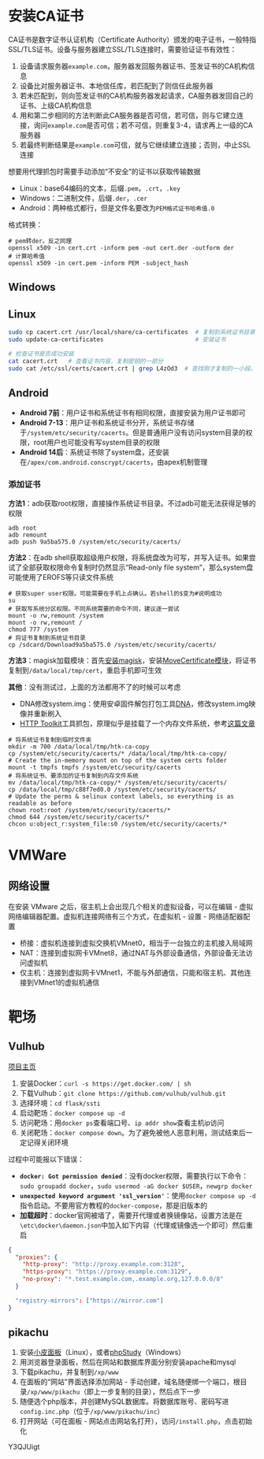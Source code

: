 # 安装CA证书

CA证书是数字证书认证机构（Certificate Authority）颁发的电子证书，一般特指SSL/TLS证书。设备与服务器建立SSL/TLS连接时，需要验证证书有效性：

1. 设备请求服务器`example.com`，服务器发回服务器证书、签发证书的CA机构信息
2. 设备比对服务器证书、本地信任库，若匹配到了则信任此服务器
3. 若未匹配到，则向签发证书的CA机构服务器发起请求，CA服务器发回自己的证书、上级CA机构信息
4. 用和第二步相同的方法判断此CA服务器是否可信，若可信，则与它建立连接，询问`example.com`是否可信；若不可信，则重复3-4，请求再上一级的CA服务器
5. 若最终判断结果是`example.com`可信，就与它继续建立连接；否则，中止SSL连接

想要用代理抓包时需要手动添加“不安全”的证书以获取传输数据

- Linux：base64编码的文本，后缀`.pem`，`.crt`，`.key`
- Windows：二进制文件，后缀`.der`，`.cer`
- Android：两种格式都行，但是文件名要改为`PEM格式证书哈希值.0`

格式转换：

```shell
# pem转der。反之同理
openssl x509 -in cert.crt -inform pem -out cert.der -outform der
# 计算哈希值
openssl x509 -in cert.pem -inform PEM -subject_hash
```

## Windows



## Linux

```bash
sudo cp cacert.crt /usr/local/share/ca-certificates  # 复制到系统证书目录
sudo update-ca-certificates                          # 安装证书

# 检查证书是否成功安装
cat cacert.crt   # 查看证书内容，复制密钥的一部分
sudo cat /etc/ssl/certs/cacert.crt | grep L4zOd3  # 查找刚才复制的一小段。若有结果则安装完成
```

## Android

- **Android 7前**：用户证书和系统证书有相同权限，直接安装为用户证书即可
- **Android 7-13**：用户证书和系统证书分开，系统证书存储于`/system/etc/security/cacerts`。但是普通用户没有访问system目录的权限，root用户也可能没有写system目录的权限
- **Android 14后**：系统证书除了system盘，还安装在`/apex/com.android.conscrypt/cacerts`，由apex机制管理

### 添加证书

**方法1**：adb获取root权限，直接操作系统证书目录。不过adb可能无法获得足够的权限

```shell
adb root
adb remount
adb push 9a5ba575.0 /system/etc/security/cacerts/
```

**方法2**：在adb shell获取超级用户权限，将系统盘改为可写，并写入证书。如果尝试了全部获取权限命令复制时仍然显示“Read-only file system”，那么system盘可能使用了EROFS等只读文件系统

```shell
# 获取super user权限。可能需要在手机上点确认。若shell的$变为#说明成功
su
# 获取写系统分区权限。不同系统需要的命令不同，建议逐一尝试
mount -o rw,remount /system
mount -o rw,remount /
chmod 777 /system
# 将证书复制到系统证书目录
cp /sdcard/Download9a5ba575.0 /system/etc/security/cacerts/
```

**方法3**：magisk加载模块：首先[安装magisk](./android.md#magisk)，安装[MoveCertificate模块](https://github.com/ys1231/MoveCertificate)，将证书复制到`/data/local/tmp/cert`，重启手机即可生效

**其他**：没有测试过，上面的方法都用不了的时候可以考虑

- DNA修改system.img：使用安卓固件解包打包工具[DNA](https://github.com/ColdWindScholar/D.N.A3)，修改system.img映像并重新刷入
- [HTTP Toolkit](https://httptoolkit.com/docs/guides/android/)工具抓包，原理似乎是挂载了一个内存文件系统，参考[这篇文章](http://91fans.com.cn/post/certificate/)

```shell
# 将系统证书复制到临时文件夹
mkdir -m 700 /data/local/tmp/htk-ca-copy
cp /system/etc/security/cacerts/* /data/local/tmp/htk-ca-copy/
# Create the in-memory mount on top of the system certs folder
mount -t tmpfs tmpfs /system/etc/security/cacerts
# 将系统证书、要添加的证书复制到内存文件系统
mv /data/local/tmp/htk-ca-copy/* /system/etc/security/cacerts/
cp /data/local/tmp/c88f7ed0.0 /system/etc/security/cacerts/
# Update the perms & selinux context labels, so everything is as readable as before
chown root:root /system/etc/security/cacerts/*
chmod 644 /system/etc/security/cacerts/*
chcon u:object_r:system_file:s0 /system/etc/security/cacerts/*
```

# VMWare

## 网络设置

在安装 VMware 之后，宿主机上会出现几个相关的虚拟设备，可以在编辑 - 虚拟网络编辑器配置。虚拟机连接网络有三个方式，在虚拟机 - 设置 - 网络适配器配置

- 桥接：虚拟机连接到虚拟交换机VMnet0，相当于一台独立的主机接入局域网
- NAT：连接到虚拟网卡VMnet8，通过NAT与外部设备通信，外部设备无法访问虚拟机
- 仅主机：连接到虚拟网卡VMnet1，不能与外部通信，只能和宿主机、其他连接到VMnet1的虚拟机通信

# 靶场

## Vulhub

[项目主页](https://vulhub.org/)

1. 安装Docker：`curl -s https://get.docker.com/ | sh `
2. 下载Vulhub：`git clone https://github.com/vulhub/vulhub.git`
3. 选择环境：`cd flask/ssti`
4. 启动靶场：`docker compose up -d`
5. 访问靶场：用`docker ps`查看端口号、`ip addr show`查看主机ip访问
6. 关闭靶场：`docker compose down`。为了避免被他人恶意利用，测试结束后一定记得关闭环境

过程中可能报以下错误：

- **`docker: Got permission denied`**：没有docker权限，需要执行以下命令：`sudo groupadd docker`，`sudo usermod -aG docker $USER`，`newgrp docker`
- **`unexpected keyword argument 'ssl_version'`**：使用`docker compose up -d`指令启动。不要用官方教程的`docker-compose`，那是旧版本的
- **加载超时**：docker官网被墙了，需要开代理或者换镜像站，设置方法是在`\etc\docker\daemon.json`中加入如下内容（代理或镜像选一个即可）然后重启

```json
{
  "proxies": {
    "http-proxy": "http://proxy.example.com:3128",
    "https-proxy": "https://proxy.example.com:3129",
    "no-proxy": "*.test.example.com,.example.org,127.0.0.0/8"
  }

  "registry-mirrors": ["https://mirror.com"]
}
```

## pikachu

1. 安装[小皮面板](https://www.xp.cn/product-download)（Linux），或者[phpStudy](https://www.xp.cn/php-study)（Windows）
2. 用浏览器登录面板，然后在网站和数据库界面分别安装apache和mysql
3. 下载pikachu，并复制到`/xp/www`
4. 在面板的“网站”界面选择添加网站 - 手动创建，域名随便绑一个端口，根目录`/xp/www/pikachu`（即上一步复制的目录），然后点下一步
5. 随便选个php版本，并创建MySQL数据库。将数据库账号、密码写进`config.inc.php`（位于`/xp/www/pikachu/inc`）
6. 打开网站（可在面板 - 网站点击网站名打开），访问`/install.php`，点击初始化

Y3QJUigt
